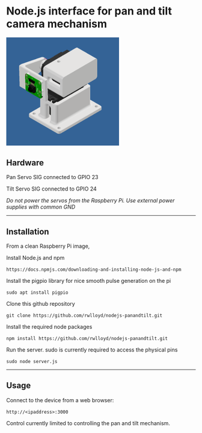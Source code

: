 # Node.js interface for pan and tilt camera mechanism

<img src=Screenshot-v0.1.png width="300">

## Hardware

Pan Servo SIG connected to GPIO 23

Tilt Servo SIG connected to GPIO 24

*Do not power the servos from the Raspberry Pi. Use external power supplies with common GND*

---
## Installation

From a clean Raspberry Pi image,

Install Node.js and npm

    https://docs.npmjs.com/downloading-and-installing-node-js-and-npm

Install the pigpio library for nice smooth pulse generation on the pi

    sudo apt install pigpio

Clone this github repository

    git clone https://github.com/rwlloyd/nodejs-panandtilt.git

Install the required node packages

    npm install https://github.com/rwlloyd/nodejs-panandtilt.git

Run the server. sudo is currently required to access the physical pins

    sudo node server.js

---

## Usage

Connect to the device from a web browser:

    http://<ipaddress>:3000

Control currently limited to controlling the pan and tilt mechanism.



